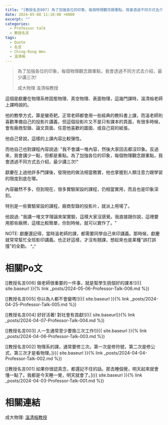 ```yaml
---
title: "[教授名言007] 為了加強各位的印象，每個物理觀念跟重點，我會透過不同方式去介紹，最少講三次!"
date: 2024-05-08 11:10:00 +0800
excerpt: ""
categories:
  - Professor talk
  - 教授名言
tags:
  - Quote
  - 名言
  - Ching-Rong Wen
  - 溫清榕
---
```


> 為了加強各位的印象，每個物理觀念跟重點，我會透過不同方式去介紹，最少講三次!
>
> 成大物理 溫清榕教授

這個是獻慶在物理系修固態物理、真空物理、表面物理，這幾門課時，溫清榕老師上課時說的。

他的教學方式，算是蠻奇耙。正常老師都會用一些經典的教科書上課，而溫老師則喜歡準備自己的投影片講義，但這個投影片又不是只有課本的頁面，有很多時候，會有廠商型錄、論文頁面、任意他喜歡的圖面、或自己寫的紙張。

他自己曾說，這樣的上課內容比較彈性。

而他自己也對課程內容說過: "我不會講一堆內容，然後大家回去都沒印象。反過來，我會講少一點，但都是重點。為了加強各位的印象，每個物理觀念跟重點，我會透過不同方式去介紹，最少講三次!"

獻慶在上過他許多門課後，發現他的做法相當務實，他也掌握到人類注意力跟學習的限度到底在哪。

內容雖然不多，但到現在，很多實驗架設的課程，仍相當實用，而且也是印象深刻。

特別是一些實驗架設的課程，廠商型錄的投影片，就派上用場了。

他說過: "我講一堆文字理論來架實驗，這樣大家沒感覺。我直接跟你說，這裡要用那些廠牌，這樣比較簡單，你到時候，就可以實作了。"

NOTE: 獻慶還記得，當時溫老師的課，都需要同學自己來印講義。那時候，獻慶就常常幫忙全班影印講義。也正好這樣，才沒有翹課，想起來也是某種"誤打誤撞"的全勤。 ^_^

# 相關Po文

[[教授名言006] 做老師很重要的一件事，就是幫學生挑個好的課本!]({{ site.baseurl }}{% link _posts/2024-05-06-Professor-Talk-006.md %})

[[教授名言005] 你以為人都不會變嗎!]({{ site.baseurl }}{% link _posts/2024-04-25-Professor-Talk-005.md %})  

[[教授名言004] 好好活著! 對社會有貢獻!]({{ site.baseurl}}{% link _posts/2024-04-07-Professor-Talk-004.md %})

[[教授名言003] 人一生通常至少要換三次工作!]({{ site.baseurl }}{% link _posts/2024-04-06-Professor-Talk-003.md %})

[[教授名言002] 物理系的課，通常要修三次。第一次是修符號，第二次是修公式，第三次才是看物理。]({{ site.baseurl }}{% link _posts/2024-04-04-Professor-Talk-002.md %})

[[教授名言001] 如果你很認真念，都還記不住的話。那去睡個覺，明天起來就會懂一點了。我都是今天睡一覺，明天就會了。]({{ site.baseurl }}{% link _posts/2024-04-03-Professor-Talk-001.md %})

# 相關連結

成大物理: [溫清榕教授](https://www.phys.ncku.edu.tw/committees-detail/339/)

<!-- 
Facebook: <https://www.facebook.com/profile.php?id=100000138597933> 
-->
